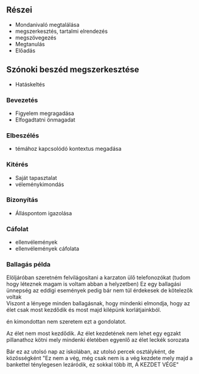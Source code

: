## Részei
- Mondanivaló megtalálása
- megszerkesztés, tartalmi elrendezés
- megszövegezés
- Megtanulás
- Előadás

## Szónoki beszéd megszerkesztése
- Hatáskeltés
### Bevezetés
- Figyelem megragadása
- Elfogadtatni önmagadat
### Elbeszélés
- témához kapcsolódó kontextus megadása
### Kitérés
- Saját tapasztalat
- véleménykimondás
### Bizonyítás
- Álláspontom igazolása
### Cáfolat
- ellenvélemények
- ellenvélemények cáfolata

### Ballagás példa
Elöljáróban szeretném felvilágosítani a karzaton ülő telefonozókat (tudom hogy léteznek magam is 
voltam abban a helyzetben)
Ez egy ballagási ünnepség az eddigi események pedig bár nem túl érdekesek de kötelezők voltak  
Viszont a lényege minden ballagásnak, hogy mindenki elmondja, hogy az élet csak most kezdődik és most majd kilépünk korlátjainkból.

én kimondottan nem szeretem ezt a gondolatot.

Az élet nem most kezdődik. Az élet kezdetének nem lehet egy egzakt pillanathoz kötni mely mindenki életében egyenlő
az élet leckék sorozata

Bár ez az utolsó nap az iskolában, az utolsó percek osztályként, de közösségként 
"Ez nem a vég, még csak nem is a vég kezdete mely majd a bankettel ténylegesen lezáródik, ez sokkal több  itt, A KEZDET VÉGE" 